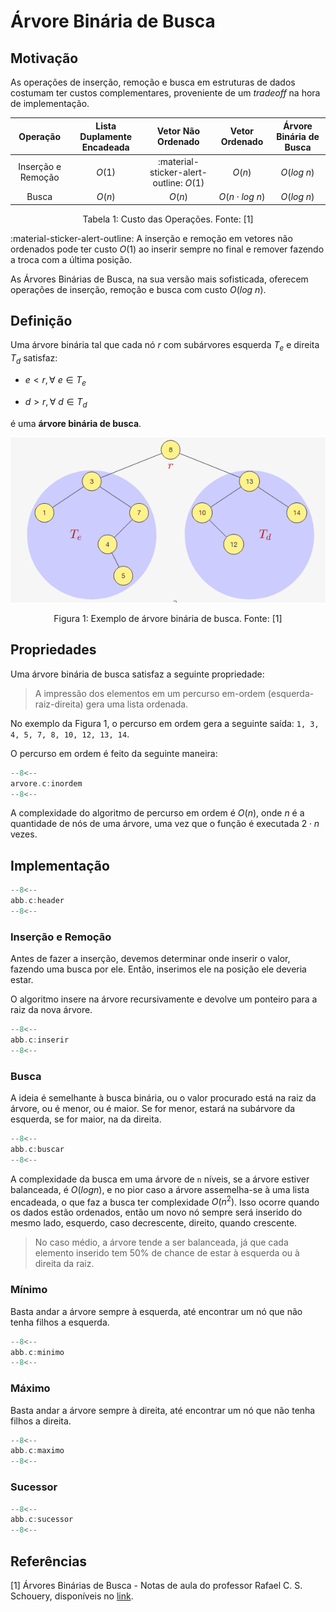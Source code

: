 # Árvore Binária de Busca

## Motivação

As operações de inserção, remoção e busca em estruturas de dados costumam ter custos complementares, proveniente de um *tradeoff* na hora de implementação.

<center>

| Operação | Lista Duplamente Encadeada | Vetor Não Ordenado | Vetor Ordenado | Árvore Binária de Busca |
| :-: | :-: | :-: | :-: | :-: |
| Inserção e Remoção |  $O(1)$ | :material-sticker-alert-outline: $O(1)$  | $O(n)$ | $O(log\ n)$
| Busca | $O(n)$ | $O(n)$ |  $O(n\cdot log\ n)$ | $O(log\ n)$

<div style="text-align: center">
<p>
Tabela 1: Custo das Operações. Fonte: [1]
</p>
</div>
</center>

:material-sticker-alert-outline: A inserção e remoção em vetores não ordenados pode ter custo $O(1)$ ao inserir sempre no final e remover fazendo a troca com a última posição.

As Árvores Binárias de Busca, na sua versão mais sofisticada, oferecem operações de inserção, remoção e busca com custo $O(log\ n)$.

## Definição

Uma árvore binária tal que cada nó $r$ com subárvores esquerda $T_e$ e direita $T_d$ satisfaz:

- $e<r, \forall\ e \in T_e$

- $d>r, \forall\ d \in T_d$

é uma **árvore binária de busca**.

![](/assets/arvore_binaria_16_23_41.png)
<div style="text-align: center">
<p>
Figura 1: Exemplo de árvore binária de busca. Fonte: [1]
</p>
</div>

## Propriedades

Uma árvore binária de busca satisfaz a seguinte propriedade:

> A impressão dos elementos em um percurso em-ordem (esquerda-raiz-direita) gera uma lista ordenada.

No exemplo da Figura 1, o percurso em ordem gera a seguinte saída: `1, 3, 4, 5, 7, 8, 10, 12, 13, 14`.

O percurso em ordem é feito da seguinte maneira:

```c title="in_ordem.c" linenums="1"
--8<--
arvore.c:inordem
--8<--
```

A complexidade do algoritmo de percurso em ordem é $O(n)$, onde $n$ é a quantidade de nós de uma árvore, uma vez que o função é executada $2\cdot n$ vezes.

## Implementação

```c title="arvore_binaria_de_busca.c" linenums="1"
--8<--
abb.c:header
--8<--
```

### Inserção e Remoção

Antes de fazer a inserção, devemos determinar onde inserir o valor, fazendo uma busca por ele. Então, inserimos ele na posição ele deveria estar.

O algoritmo insere na árvore recursivamente e devolve um ponteiro para a raiz da nova árvore.

```c title="insercao_e_remocao.c" linenums="1"
--8<--
abb.c:inserir
--8<--
```

### Busca

A ideia é semelhante à busca binária, ou o valor procurado está na raiz da árvore, ou é menor, ou é maior. Se for menor, estará na subárvore da esquerda, se for maior, na da direita.

```c title="buscar.c" linenums="1"
--8<--
abb.c:buscar
--8<--
```

A complexidade da busca em uma árvore de `n` níveis, se a árvore estiver balanceada, é $O(log n)$, e no pior caso a árvore assemelha-se à uma lista encadeada, o que faz a busca ter complexidade $O(n^2)$. Isso ocorre quando os dados estão ordenados, então um novo nó sempre será inserido do mesmo lado, esquerdo, caso decrescente, direito, quando crescente.

> No caso médio, a árvore tende a ser balanceada, já que cada elemento inserido tem 50% de chance de estar à esquerda ou à direita da raiz.

### Mínimo

Basta andar a árvore sempre à esquerda, até encontrar um nó que não tenha filhos a esquerda.

```c title="minimo.c" linenums="1"
--8<--
abb.c:minimo
--8<--
```

### Máximo

Basta andar a árvore sempre à direita, até encontrar um nó que não tenha filhos a direita.

```c title="maximo.c" linenums="1"
--8<--
abb.c:maximo
--8<--
```

### Sucessor

```c title="sucessor.c" linenums="1"
--8<--
abb.c:sucessor
--8<--
```

## Referências

[1] Árvores Binárias de Busca - Notas de aula do professor Rafael C. S. Schouery, disponíveis no [link](https://www.ic.unicamp.br/~rafael/cursos/2s2019/mc202/).

